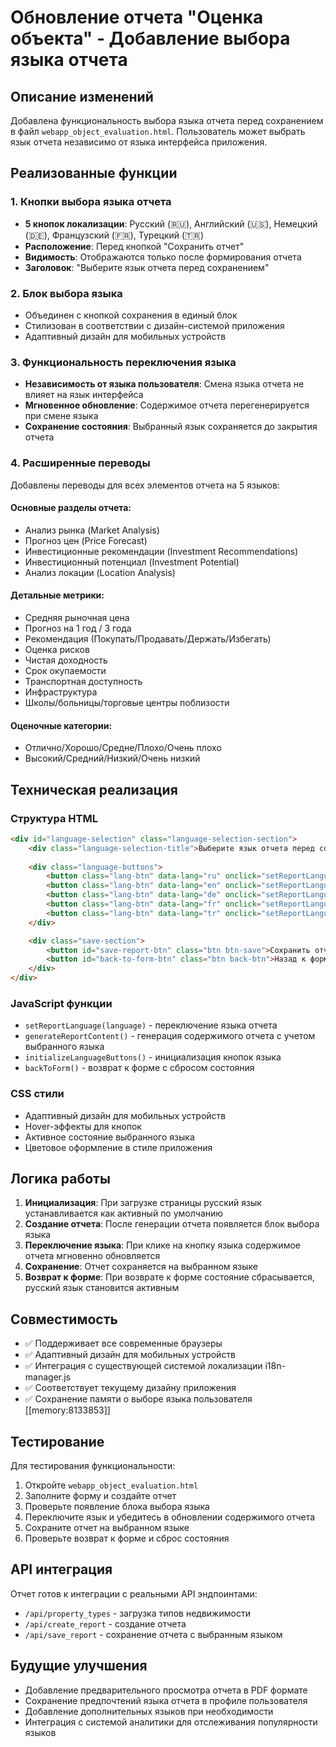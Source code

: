# Обновление отчета "Оценка объекта" - Добавление выбора языка отчета

## Описание изменений

Добавлена функциональность выбора языка отчета перед сохранением в файл `webapp_object_evaluation.html`. Пользователь может выбрать язык отчета независимо от языка интерфейса приложения.

## Реализованные функции

### 1. Кнопки выбора языка отчета
- **5 кнопок локализации**: Русский (🇷🇺), Английский (🇺🇸), Немецкий (🇩🇪), Французский (🇫🇷), Турецкий (🇹🇷)
- **Расположение**: Перед кнопкой "Сохранить отчет"
- **Видимость**: Отображаются только после формирования отчета
- **Заголовок**: "Выберите язык отчета перед сохранением"

### 2. Блок выбора языка
- Объединен с кнопкой сохранения в единый блок
- Стилизован в соответствии с дизайн-системой приложения
- Адаптивный дизайн для мобильных устройств

### 3. Функциональность переключения языка
- **Независимость от языка пользователя**: Смена языка отчета не влияет на язык интерфейса
- **Мгновенное обновление**: Содержимое отчета перегенерируется при смене языка
- **Сохранение состояния**: Выбранный язык сохраняется до закрытия отчета

### 4. Расширенные переводы
Добавлены переводы для всех элементов отчета на 5 языков:

#### Основные разделы отчета:
- Анализ рынка (Market Analysis)
- Прогноз цен (Price Forecast) 
- Инвестиционные рекомендации (Investment Recommendations)
- Инвестиционный потенциал (Investment Potential)
- Анализ локации (Location Analysis)

#### Детальные метрики:
- Средняя рыночная цена
- Прогноз на 1 год / 3 года
- Рекомендация (Покупать/Продавать/Держать/Избегать)
- Оценка рисков
- Чистая доходность
- Срок окупаемости
- Транспортная доступность
- Инфраструктура
- Школы/больницы/торговые центры поблизости

#### Оценочные категории:
- Отлично/Хорошо/Средне/Плохо/Очень плохо
- Высокий/Средний/Низкий/Очень низкий

## Техническая реализация

### Структура HTML
```html
<div id="language-selection" class="language-selection-section">
    <div class="language-selection-title">Выберите язык отчета перед сохранением</div>
    
    <div class="language-buttons">
        <button class="lang-btn" data-lang="ru" onclick="setReportLanguage('ru')">🇷🇺 Русский</button>
        <button class="lang-btn" data-lang="en" onclick="setReportLanguage('en')">🇺🇸 English</button>
        <button class="lang-btn" data-lang="de" onclick="setReportLanguage('de')">🇩🇪 Deutsch</button>
        <button class="lang-btn" data-lang="fr" onclick="setReportLanguage('fr')">🇫🇷 Français</button>
        <button class="lang-btn" data-lang="tr" onclick="setReportLanguage('tr')">🇹🇷 Türkçe</button>
    </div>

    <div class="save-section">
        <button id="save-report-btn" class="btn btn-save">Сохранить отчет</button>
        <button id="back-to-form-btn" class="btn back-btn">Назад к форме</button>
    </div>
</div>
```

### JavaScript функции
- `setReportLanguage(language)` - переключение языка отчета
- `generateReportContent()` - генерация содержимого отчета с учетом выбранного языка
- `initializeLanguageButtons()` - инициализация кнопок языка
- `backToForm()` - возврат к форме с сбросом состояния

### CSS стили
- Адаптивный дизайн для мобильных устройств
- Hover-эффекты для кнопок
- Активное состояние выбранного языка
- Цветовое оформление в стиле приложения

## Логика работы

1. **Инициализация**: При загрузке страницы русский язык устанавливается как активный по умолчанию
2. **Создание отчета**: После генерации отчета появляется блок выбора языка
3. **Переключение языка**: При клике на кнопку языка содержимое отчета мгновенно обновляется
4. **Сохранение**: Отчет сохраняется на выбранном языке
5. **Возврат к форме**: При возврате к форме состояние сбрасывается, русский язык становится активным

## Совместимость

- ✅ Поддерживает все современные браузеры
- ✅ Адаптивный дизайн для мобильных устройств
- ✅ Интеграция с существующей системой локализации i18n-manager.js
- ✅ Соответствует текущему дизайну приложения
- ✅ Сохранение памяти о выборе языка пользователя [[memory:8133853]]

## Тестирование

Для тестирования функциональности:
1. Откройте `webapp_object_evaluation.html`
2. Заполните форму и создайте отчет
3. Проверьте появление блока выбора языка
4. Переключите язык и убедитесь в обновлении содержимого отчета
5. Сохраните отчет на выбранном языке
6. Проверьте возврат к форме и сброс состояния

## API интеграция

Отчет готов к интеграции с реальными API эндпоинтами:
- `/api/property_types` - загрузка типов недвижимости
- `/api/create_report` - создание отчета
- `/api/save_report` - сохранение отчета с выбранным языком

## Будущие улучшения

- Добавление предварительного просмотра отчета в PDF формате
- Сохранение предпочтений языка отчета в профиле пользователя
- Добавление дополнительных языков при необходимости
- Интеграция с системой аналитики для отслеживания популярности языков
